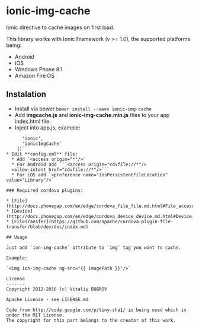 # ionic-img-cache

Ionic directive to cache images on first load.

This library works with Ionic Framework (v >= 1.0), the supported platforms being:

* Android
* iOS
* Windows Phone 8.1
* Amazon Fire OS

## Instalation

* Install via bower `bower install --save ionic-img-cache`
* Add **imgcache.js** and **ionic-img-cache.min.js** files to your app index.html file.
* Inject into app.js, example:
```angular.module('app', [
      'ionic',
      'ionicImgCache'
    ])```
* Edit **config.xml** file:
  * Add `<access origin="*"/>`
  * For Android add ```<access origin="cdvfile://*"/>
  <allow-intent href="cdvfile://*"/>```
  * For iOS add `<preference name="iosPersistentFileLocation" value="Library"/>`

### Required cordova plugins:

* [File](http://docs.phonegap.com/en/edge/cordova_file_file.md.html#File_accessing_the_feature)
* [Device](http://docs.phonegap.com/en/edge/cordova_device_device.md.html#Device_accessing_the_feature)
* [FileTransfer](https://github.com/apache/cordova-plugin-file-transfer/blob/dev/doc/index.md)

## Usage

Just add `ion-img-cache` attribute to `img` tag you want to cache.

Example:

`<img ion-img-cache ng-src="{{ imagePath }}"/>`

License
-------
Copyright 2012-2016 (c) Vitaliy BOBROV

Apache License - see LICENSE.md

Code from http://code.google.com/p/tiny-sha1/ is being used which is under the MIT License.
The copyright for this part belongs to the creator of this work.
